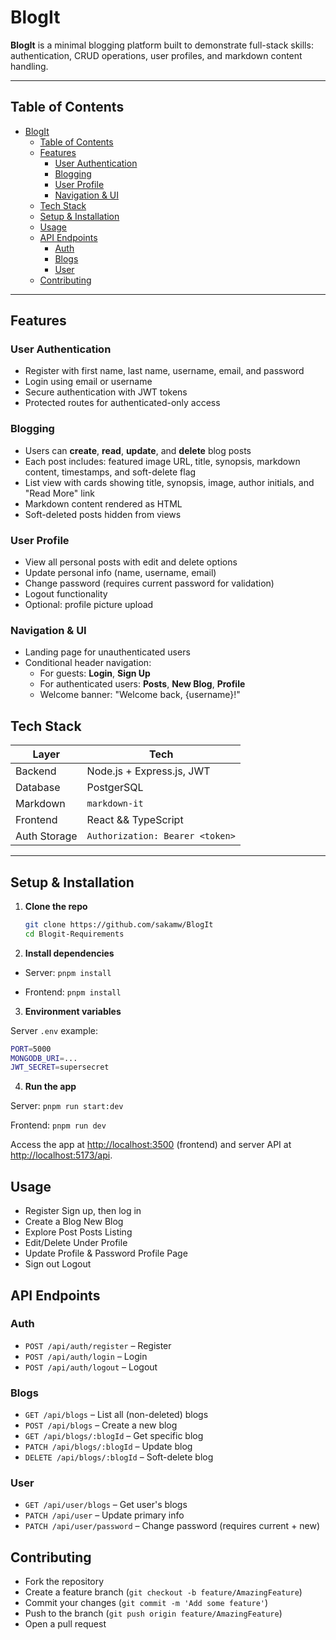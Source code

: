 # BlogIt

**BlogIt** is a minimal blogging platform built to demonstrate full-stack skills: authentication, CRUD operations, user profiles, and markdown content handling.

---

## Table of Contents

- [BlogIt](#blogit)
  - [Table of Contents](#table-of-contents)
  - [Features](#features)
    - [User Authentication](#user-authentication)
    - [Blogging](#blogging)
    - [User Profile](#user-profile)
    - [Navigation \& UI](#navigation--ui)
  - [Tech Stack](#tech-stack)
  - [Setup \& Installation](#setup--installation)
  - [Usage](#usage)
  - [API Endpoints](#api-endpoints)
    - [Auth](#auth)
    - [Blogs](#blogs)
    - [User](#user)
  - [Contributing](#contributing)

---

## Features

### User Authentication

- Register with first name, last name, username, email, and password
- Login using email or username
- Secure authentication with JWT tokens
- Protected routes for authenticated-only access

### Blogging

- Users can **create**, **read**, **update**, and **delete** blog posts
- Each post includes: featured image URL, title, synopsis, markdown content, timestamps, and soft-delete flag
- List view with cards showing title, synopsis, image, author initials, and "Read More" link
- Markdown content rendered as HTML
- Soft-deleted posts hidden from views

### User Profile

- View all personal posts with edit and delete options
- Update personal info (name, username, email)
- Change password (requires current password for validation)
- Logout functionality
- Optional: profile picture upload

### Navigation & UI

- Landing page for unauthenticated users
- Conditional header navigation:
  - For guests: **Login**, **Sign Up**
  - For authenticated users: **Posts**, **New Blog**, **Profile**
  - Welcome banner: "Welcome back, {username}!"

## Tech Stack

| Layer        | Tech                            |
| ------------ | ------------------------------- |
| Backend      | Node.js + Express.js, JWT       |
| Database     | PostgerSQL                      |
| Markdown     | `markdown-it`                   |
| Frontend     | React && TypeScript             |
| Auth Storage | `Authorization: Bearer <token>` |

---

## Setup & Installation

1. **Clone the repo**

   ```bash
   git clone https://github.com/sakamw/BlogIt
   cd Blogit-Requirements
   ```

2. **Install dependencies**

- Server: `pnpm install`

- Frontend: `pnpm install`

3. **Environment variables**

Server `.env` example:

```bash
PORT=5000
MONGODB_URI=...
JWT_SECRET=supersecret
```

4. **Run the app**

Server: `pnpm run start:dev`

Frontend: `pnpm run dev`

Access the app at <http://localhost:3500> (frontend) and server API at <http://localhost:5173/api>.

## Usage

- Register Sign up, then log in
- Create a Blog New Blog
- Explore Post Posts Listing
- Edit/Delete Under Profile
- Update Profile & Password Profile Page
- Sign out Logout

## API Endpoints

### Auth

- `POST /api/auth/register` – Register
- `POST /api/auth/login` – Login
- `POST /api/auth/logout` – Logout

### Blogs

- `GET /api/blogs` – List all (non-deleted) blogs
- `POST /api/blogs` – Create a new blog
- `GET /api/blogs/:blogId` – Get specific blog
- `PATCH /api/blogs/:blogId` – Update blog
- `DELETE /api/blogs/:blogId` – Soft-delete blog

### User

- `GET /api/user/blogs` – Get user's blogs
- `PATCH /api/user` – Update primary info
- `PATCH /api/user/password` – Change password (requires current + new)

## Contributing

- Fork the repository
- Create a feature branch (`git checkout -b feature/AmazingFeature`)
- Commit your changes (`git commit -m 'Add some feature'`)
- Push to the branch (`git push origin feature/AmazingFeature`)
- Open a pull request
